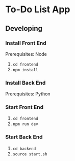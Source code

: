 # To-Do List App

## Developing

### Install Front End
Prerequisites: Node

1. `cd frontend`
2. `npm install`

### Install Back End
Prerequisites: Python

### Start Front End
1. `cd frontend`
2. `npm run dev`

### Start Back End
1. `cd backend`
2. `source start.sh`
